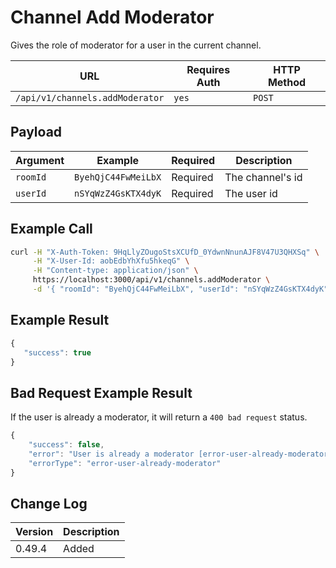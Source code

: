 # Channel Add Moderator

Gives the role of moderator for a user in the current channel.

| URL                             | Requires Auth | HTTP Method |
| ------------------------------- | ------------- | ----------- |
| `/api/v1/channels.addModerator` | `yes`         | `POST`      |

## Payload

| Argument | Example             | Required | Description      |
| -------- | ------------------- | -------- | ---------------- |
| `roomId` | `ByehQjC44FwMeiLbX` | Required | The channel's id |
| `userId` | `nSYqWzZ4GsKTX4dyK` | Required | The user id      |

## Example Call

```bash
curl -H "X-Auth-Token: 9HqLlyZOugoStsXCUfD_0YdwnNnunAJF8V47U3QHXSq" \
     -H "X-User-Id: aobEdbYhXfu5hkeqG" \
     -H "Content-type: application/json" \
     https://localhost:3000/api/v1/channels.addModerator \
     -d '{ "roomId": "ByehQjC44FwMeiLbX", "userId": "nSYqWzZ4GsKTX4dyK" }'
```

## Example Result

```javascript
{
   "success": true
}
```

## Bad Request Example Result

If the user is already a moderator, it will return a `400 bad request` status.

```javascript
{
    "success": false,
    "error": "User is already a moderator [error-user-already-moderator]",
    "errorType": "error-user-already-moderator"
}
```

## Change Log

| Version | Description |
| ------- | ----------- |
| 0.49.4  | Added       |
